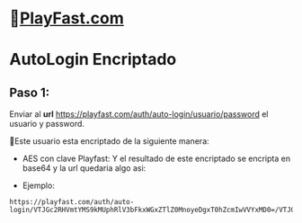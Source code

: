 # 👾[PlayFast.com](https://PlayFast.com) 
# AutoLogin Encriptado


## Paso 1:
Enviar al **url** https://playfast.com/auth/auto-login/usuario/password el usuario y password.
 
🔐Este usuario esta encriptado de la siguiente manera:

- AES con clave Playfast:
Y el resultado de este encriptado se encripta en base64 y la url quedaria algo asi:

- Ejemplo:

```
https://playfast.com/auth/auto-login/VTJGc2RHVmtYMS9kMUphRlV3bFkxWGxZTlZ0MnoyeDgxT0hZcmIwVVYxMD0=/VTJGc2RHVmtYMTg2QjF4Y1lwTzQwdmNKNy94Zk5oNzkxeHFucHN2U3Y1MD0=

```
